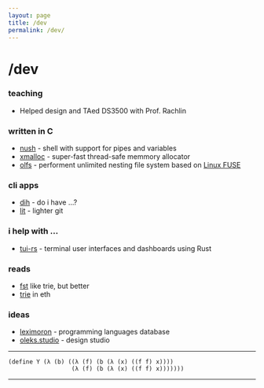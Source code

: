 ```yaml
---
layout: page
title: /dev
permalink: /dev/
---
```


# /dev

### teaching
- Helped design and TAed DS3500 with Prof. Rachlin

### written in C
- [nush](https://github.com/oreksu/nush) - shell with support for pipes and variables
- [xmalloc](https://github.com/oreksu/xmalloc) - super-fast thread-safe memmory allocator
- [olfs](https://github.com/oreksu/olfs) - performent unlimited nesting file system based on [Linux FUSE](https://www.kernel.org/doc/html/latest/filesystems/fuse.html)

### cli apps
- [dih](https://github.com/oreksu/dih) - do i have ...?
- [lit](https://github.com/oreksu/lit) - lighter git

### i help with ...
- [tui-rs](https://github.com/fdehau/tui-rs) - terminal user interfaces and dashboards using Rust

### reads
- [fst](https://blog.burntsushi.net/transducers/) like trie, but better
- [trie](https://medium.com/shyft-network-media/understanding-trie-databases-in-ethereum-9f03d2c3325d) in eth

### ideas
- [leximoron]() - programming languages database
- [oleks.studio](https://oleks.studio) - design studio

---
```racket
(define Y (λ (b) ((λ (f) (b (λ (x) ((f f) x))))
                  (λ (f) (b (λ (x) ((f f) x)))))))
```
---
